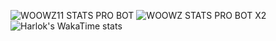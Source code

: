 ![WOOWZ11 STATS PRO BOT](https://github-readme-stats.vercel.app/api?username=Woowz11&locale=ru&theme=shadow_red&border_radius=30) ![WOOWZ STATS PRO BOT X2](https://github-readme-stats.vercel.app/api/top-langs/?username=Woowz11&layout=donut&locale=ru&theme=shadow_red&border_radius=30) ![Harlok's WakaTime stats](https://github-readme-stats.vercel.app/api/wakatime?username=Woowz11&locale=ru&theme=shadow_red&border_radius=30)
